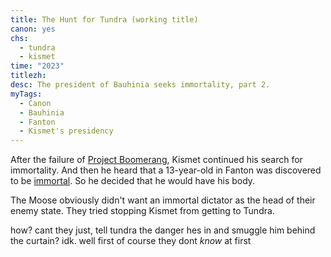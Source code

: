 ```yaml
---
title: The Hunt for Tundra (working title)
canon: yes
chs:
  - tundra
  - kismet
time: "2023"
titlezh:
desc: The president of Bauhinia seeks immortality, part 2.
myTags:
  - Canon
  - Bauhinia
  - Fanton
  - Kismet's presidency
---
```


After the failure of [Project Boomerang](/stories/project-boomerang/), Kismet continued his search for immortality. And then he heard that a 13-year-old in Fanton was discovered to be [immortal](/world/superpowers/#immortality/). So he decided that he would have his body.

The Moose obviously didn't want an immortal dictator as the head of their enemy state. They tried stopping Kismet from getting to Tundra.

how? cant they just, tell tundra the danger hes in and smuggle him behind the curtain? idk. well first of course they dont *know* at first
